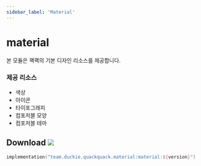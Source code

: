 ```yaml
---
sidebar_label: 'Material'
---
```


# material

본 모듈은 꽥꽥의 기본 디자인 리소스를 제공합니다.

### 제공 리소스

- 색상
- 아이콘
- 타이포그래피
- 컴포저블 모양
- 컴포저블 테마

## Download ![](https://img.shields.io/maven-central/v/team.duckie.quackquack.material/material?style=flat-square)

```kotlin
implementation("team.duckie.quackquack.material:material:${version}")
```
